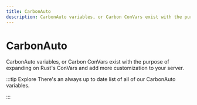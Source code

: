 ```yaml
---
title: CarbonAuto
description: CarbonAuto variables, or Carbon ConVars exist with the purpose of expanding on Rust's ConVars and add more customization to your server.
---
```


# CarbonAuto

CarbonAuto variables, or Carbon ConVars exist with the purpose of expanding on Rust's ConVars and add more customization
to your server.

:::tip Explore
There's an always up to date list of all of our CarbonAuto variables.

<CarbonButton icon="database" href="/references/convars" text="Carbon ConVars"/><p></p>
:::
